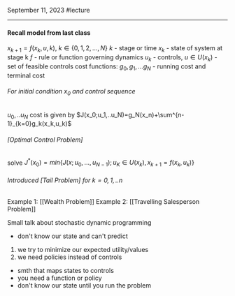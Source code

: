 September 11, 2023
#lecture 

---

#### Recall model from last class
$x_{k+1}=f(x_k,u,k)$, $k\in\{0,1,2,...,N\}$
$k$ - stage or time
$x_k$ - state of system at stage k
$f$ -  rule or function governing dynamics
$u_k$ - controls, $u\in{}U(x_k)$ - set of feasible controls
cost functions:  $g_{0},g_1,...g_N$ - running cost and terminal cost

###### For initial condition $x_0$ and control sequence
$u_0,..u_N$ cost is given by
$J(x_0;u_1,..u_N)=g_N(x_n)+\sum^{n-1}_{k=0}g_k(x_k,u_k)$

###### [Optimal Control Problem]
solve 
$J^*(x_0)=min\{J(x;u_0,...,u_{N-1});u_K\in U(x_k),x_{k+1}=f(x_k,u_k)\}$

###### Introduced [Tail Problem] for $k=0,1,..n$

Example 1: [[Wealth Problem]]
Example 2: [[Travelling Salesperson Problem]]

Small talk about stochastic dynamic programming
- don't know our state and can't predict
1. we try to minimize our expected utility/values
2. we need policies instead of controls
- smth that maps states to controls
- you need a function or policy
- don't know our state until you run the problem


